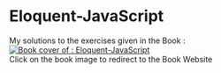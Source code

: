 # Eloquent-JavaScript
My solutions to the exercises given in the Book : <br>
<a href="http://eloquentjavascript.net/index.html">
  <img align="center" src="http://eloquentjavascript.net/img/cover.png" alt="Book cover of : Eloquent-JavaScript " />
</a><br>
Click on the book image to redirect to the Book Website
